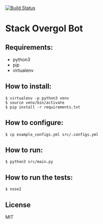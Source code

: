 [![Build Status](https://travis-ci.org/matheussampaio/stack-overgol.svg?branch=develop)](https://travis-ci.org/matheussampaio/stack-overgol)

Stack Overgol Bot
=================

## Requirements:
- python3
- pip
- virtualenv

## How to install:
```
$ virtualenv -p python3 venv
$ source venv/bin/activate
$ pip install -r requirements.txt
```

## How to configure:
```
$ cp example_configs.yml src/.configs.yml
```

## How to run:
```
$ python3 src/main.py
```

## How to run the tests:
```
$ nose2
```

## License
MIT
